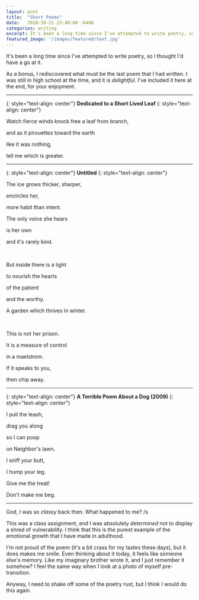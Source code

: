 ```yaml
---
layout: post
title:  "Short Poems"
date:   2020-10-21 23:40:00 -0400
categories: writing
excerpt: It's been a long time since I've attempted to write poetry, so I thought I'd have a go at it. <br><br> As a bonus, I rediscovered what must be the last poem that I had written. I was still in high school at the time, and it is delightful. I've included it here at the end, for your enjoyment.
featured_image: '/images/featured/text.jpg'
---
```



It's been a long time since I've attempted to write poetry, so I thought I'd have a go at it.

As a bonus, I rediscovered what must be the last poem that I had written. I was still in high school at the time, and it is *delightful*. I've included it here at the end, for your enjoyment.
<!--more-->

---
{: style="text-align: center"}
**Dedicated to a Short Lived Leaf**
{: style="text-align: center"}

Watch fierce winds knock free a leaf from branch,

and as it pirouettes toward the earth

like it was nothing,

tell me which is greater.

---

{: style="text-align: center"}
**Untitled**
{: style="text-align: center"}

The ice grows thicker, sharper,

encircles her,

more habit than intent.

The only voice she hears

is her own

and it's rarely kind.

<br>

But inside there is a light

to nourish the hearts

of the patient

and the worthy.

A garden which thrives in winter.

<br>

This is not her prison.

It is a measure of control

in a maelstrom.

If it speaks to you,

then chip away.

---

{: style="text-align: center"}
**A Terrible Poem About a Dog (2009)**
{: style="text-align: center"}

I pull the leash,

drag you along

so I can poop

on Neighbor's lawn.

I sniff your butt,

I hump your leg.

Give me the treat!

Don't make me beg.

---

God, I was so *classy* back then. What happened to me? /s

This was a class assignment, and I was absolutely *determined* not to display a shred of vulnerability. I think that this is the purest example of the emotional growth that I have made in adulthood.

I'm not proud of the poem (it's a bit crass for my tastes these days), but it does makes me smile. Even thinking about it today, it feels like someone else's memory. Like my imaginary brother wrote it, and I just remember it somehow? I feel the same way when I look at a photo of myself pre-transition.

Anyway, I need to shake off some of the poetry rust, but I think I would do this again.

